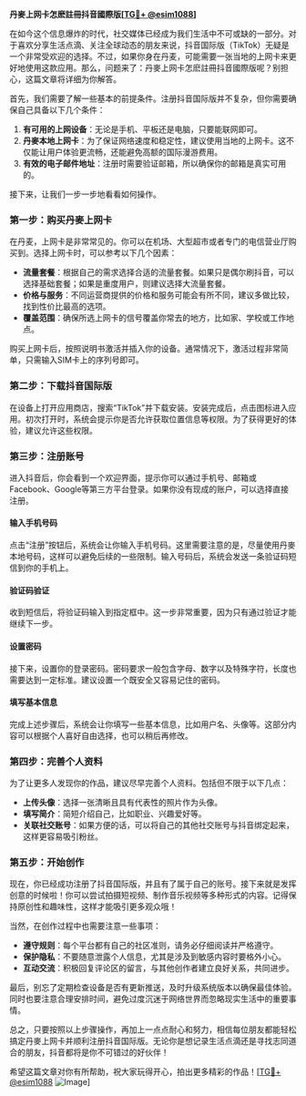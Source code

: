 **丹麥上网卡怎麽註冊抖音國際版[[TG💪+ @esim1088](https://t.me/s/esim1088)]**

在如今这个信息爆炸的时代，社交媒体已经成为我们生活中不可或缺的一部分。对于喜欢分享生活点滴、关注全球动态的朋友来说，抖音国际版（TikTok）无疑是一个非常受欢迎的选择。不过，如果你身在丹麦，可能需要一张当地的上网卡来更好地使用这款应用。那么，问题来了：丹麥上网卡怎麽註冊抖音國際版呢？别担心，这篇文章将详细为你解答。

首先，我们需要了解一些基本的前提条件。注册抖音国际版并不复杂，但你需要确保自己具备以下几个条件：

1. **有可用的上网设备**：无论是手机、平板还是电脑，只要能联网即可。
2. **丹麥本地上网卡**：为了保证网络速度和稳定性，建议使用当地的上网卡。这不仅能让用户体验更流畅，还能避免高额的国际漫游费用。
3. **有效的电子邮件地址**：注册时需要验证邮箱，所以确保你的邮箱是真实可用的。

接下来，让我们一步一步地看看如何操作。

### 第一步：购买丹麥上网卡

在丹麦，上网卡是非常常见的。你可以在机场、大型超市或者专门的电信营业厅购买到。选择上网卡时，可以参考以下几个因素：

- **流量套餐**：根据自己的需求选择合适的流量套餐。如果只是偶尔刷抖音，可以选择基础套餐；如果是重度用户，则建议选择大流量套餐。
- **价格与服务**：不同运营商提供的价格和服务可能会有所不同，建议多做比较，找到性价比最高的选项。
- **覆盖范围**：确保所选上网卡的信号覆盖你常去的地方，比如家、学校或工作地点。

购买上网卡后，按照说明书激活并插入你的设备。通常情况下，激活过程非常简单，只需输入SIM卡上的序列号即可。

### 第二步：下载抖音国际版

在设备上打开应用商店，搜索“TikTok”并下载安装。安装完成后，点击图标进入应用。初次打开时，系统会提示你是否允许获取位置信息等权限。为了获得更好的体验，建议允许这些权限。

### 第三步：注册账号

进入抖音后，你会看到一个欢迎界面，提示你可以通过手机号、邮箱或Facebook、Google等第三方平台登录。如果你没有现成的账户，可以选择直接注册。

#### 输入手机号码

点击“注册”按钮后，系统会让你输入手机号码。这里需要注意的是，尽量使用丹麥本地号码，这样可以避免后续的一些限制。输入号码后，系统会发送一条验证码短信到你的手机上。

#### 验证码验证

收到短信后，将验证码输入到指定框中。这一步非常重要，因为只有通过验证才能继续下一步。

#### 设置密码

接下来，设置你的登录密码。密码要求一般包含字母、数字以及特殊字符，长度也需要达到一定标准。建议设置一个既安全又容易记住的密码。

#### 填写基本信息

完成上述步骤后，系统会让你填写一些基本信息，比如用户名、头像等。这部分内容可以根据个人喜好自由选择，也可以稍后再修改。

### 第四步：完善个人资料

为了让更多人发现你的作品，建议尽早完善个人资料。包括但不限于以下几点：

- **上传头像**：选择一张清晰且具有代表性的照片作为头像。
- **填写简介**：简短介绍自己，比如职业、兴趣爱好等。
- **关联社交账号**：如果方便的话，可以将自己的其他社交账号与抖音绑定起来，这样更容易吸引粉丝。

### 第五步：开始创作

现在，你已经成功注册了抖音国际版，并且有了属于自己的账号。接下来就是发挥创意的时候啦！你可以尝试拍摄短视频、制作音乐视频等多种形式的内容。记得保持原创性和趣味性，这样才能吸引更多观众哦！

当然，在创作过程中也需要注意一些事项：

- **遵守规则**：每个平台都有自己的社区准则，请务必仔细阅读并严格遵守。
- **保护隐私**：不要随意泄露个人信息，尤其是涉及到敏感内容时要格外小心。
- **互动交流**：积极回复评论区的留言，与其他创作者建立良好关系，共同进步。

最后，别忘了定期检查设备是否有更新推送，及时升级系统版本以确保最佳体验。同时也要注意合理安排时间，避免过度沉迷于网络世界而忽略现实生活中的重要事情。

总之，只要按照以上步骤操作，再加上一点点耐心和努力，相信每位朋友都能轻松搞定丹麥上网卡并顺利注册抖音国际版。无论你是想记录生活点滴还是寻找志同道合的朋友，抖音都将是你不可错过的好伙伴！

希望这篇文章对你有所帮助，祝大家玩得开心，拍出更多精彩的作品！[[TG💪+ @esim1088](https://t.me/s/esim1088) ![Image](https://i.postimg.cc/4NQfJmqS/Snipaste-2025-05-13-00-14-12.png)]